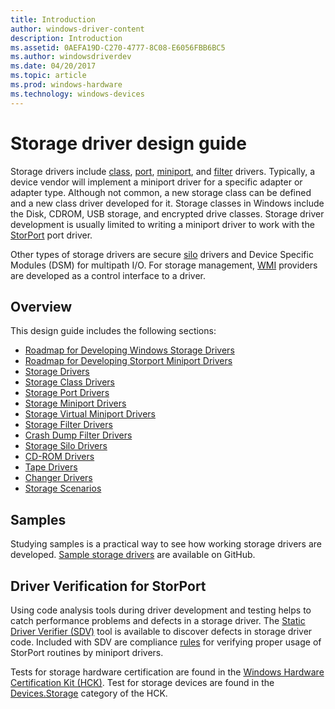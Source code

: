 ```yaml
---
title: Introduction
author: windows-driver-content
description: Introduction
ms.assetid: 0AEFA19D-C270-4777-8C08-E6056FBB6BC5
ms.author: windowsdriverdev
ms.date: 04/20/2017
ms.topic: article
ms.prod: windows-hardware
ms.technology: windows-devices
---
```


# Storage driver design guide


Storage drivers include [class](storage-class-drivers.md), [port](storage-port-drivers.md), [miniport](storage-miniport-drivers.md), and [filter](storage-filter-drivers.md) drivers. Typically, a device vendor will implement a miniport driver for a specific adapter or adapter type. Although not common, a new storage class can be defined and a new class driver developed for it. Storage classes in Windows include the Disk, CDROM, USB storage, and encrypted drive classes. Storage driver development is usually limited to writing a miniport driver to work with the [StorPort](storport-driver.md) port driver.

Other types of storage drivers are secure [silo](storage-silo-drivers.md) drivers and Device Specific Modules (DSM) for multipath I/O. For storage management, [WMI](https://msdn.microsoft.com/library/windows/hardware/ff567016) providers are developed as a control interface to a driver.

## <span id="Storage_Driver_WDK_Resources"></span><span id="storage_driver_wdk_resources"></span><span id="STORAGE_DRIVER_WDK_RESOURCES"></span>Overview
This design guide includes the following sections:
* [Roadmap for Developing Windows Storage Drivers](roadmap-for-developing-storage-drivers.md)  
* [Roadmap for Developing Storport Miniport Drivers](roadmap-for-developing-storport-miniport-drivers.md)  
* [Storage Drivers](storage-drivers.md)  
* [Storage Class Drivers](storage-class-drivers.md)  
* [Storage Port Drivers](storage-port-drivers.md)  
* [Storage Miniport Drivers](storage-miniport-drivers.md)  
* [Storage Virtual Miniport Drivers](storage-virtual-miniport-drivers.md)  
* [Storage Filter Drivers](storage-filter-drivers.md)  
* [Crash Dump Filter Drivers](crash-dump-filter-drivers.md)  
* [Storage Silo Drivers](storage-silo-drivers.md)  
* [CD-ROM Drivers](cd-rom-drivers.md)  
* [Tape Drivers](tape-drivers.md)  
* [Changer Drivers](changer-drivers.md)  
* [Storage Scenarios](storage-scenarios.md)  

## Samples
Studying samples is a practical way to see how working storage drivers are developed. [Sample storage drivers](http://go.microsoft.com/fwlink/p/?LinkId=616047) are available on GitHub.

## <span id="Driver_Verification_for_StorPort"></span><span id="driver_verification_for_storport"></span><span id="DRIVER_VERIFICATION_FOR_STORPORT"></span>Driver Verification for StorPort


Using code analysis tools during driver development and testing helps to catch performance problems and defects in a storage driver. The [Static Driver Verifier (SDV)](https://msdn.microsoft.com/library/windows/hardware/ff552808) tool is available to discover defects in storage driver code. Included with SDV are compliance [rules](https://msdn.microsoft.com/library/windows/hardware/hh454238) for verifying proper usage of StorPort routines by miniport drivers.

Tests for storage hardware certification are found in the [Windows Hardware Certification Kit (HCK)](https://go.microsoft.com/fwlink/p/?LinkId=733613). Test for storage devices are found in the [Devices.Storage](https://msdn.microsoft.com/library/windows/hardware/jj125097) category of the HCK.

 

 




